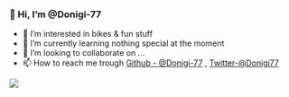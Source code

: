 ### 👋 Hi, I’m @Donigi-77

- 👀 I’m interested in bikes & fun stuff
- 🌱 I’m currently learning nothing special at the moment
- 💞️ I’m looking to collaborate on ...
- 📫 How to reach me trough  [Github - @Donigi-77](https://github.com/Donigi-77) ,  [Twitter-@Donigi77](https://twitter.com/@Donigi77)

![](img/https://github.com/Donigi-77/Donigi-77/blob/9eb0924abbbb42d963d26f61c3a904030482ba4d/Liljon%20gif.webpp)

<img srce="https://github-readme-stats.vercel.app/api?username=Donigi-77&&show_icons=true&title_color=ffffff&icon_color=bb2acf&text_color=daf7dc&bg_color=151515">

<!---
Donigi-77/Donigi-77 is a ✨ special ✨ repository because its `README.md` (this file) appears on your GitHub profile.
You can click the Preview link to take a look at your changes.
--->
